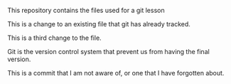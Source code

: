 This repository contains the files used for a git lesson

This is a change to an existing file that git has already tracked.

This is a third change to the file.

Git is the version control system that prevent us from having the final version.

This is a commit that I am not aware of, or one that I have forgotten about. 